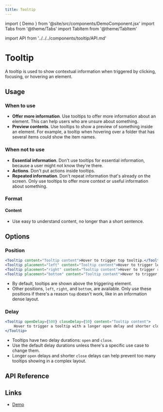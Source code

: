 ```yaml
---
title: Tooltip
---
```


import { Demo } from '@site/src/components/DemoComponent.jsx'
import Tabs from '@theme/Tabs'
import TabItem from '@theme/TabItem'

import API from '../../../components/tooltip/API.md'

# Tooltip

A tooltip is used to show contextual information when triggered by clicking, focusing, or hovering an element.

<Demo
    path="tooltip--default-placement-top"
    height="200px"
/>

## Usage

### When to use

-   **Offer more information**. Use tooltips to offer more information about an element. This can help users who are unsure about something.
-   **Preview contents**. Use tooltips to show a preview of something inside an element. For example, a tooltip when hovering over a folder that has several items could show the item names.

### When not to use

-   **Essential information**. Don't use tooltips for essential information, because a user might not know they're there.
-   **Actions**. Don't put actions inside tooltips.
-   **Repeated information**. Don't repeat information that's already on the screen. Only use tooltips to offer more context or useful information about something.

### Format

#### Content

-   Use easy to understand content, no longer than a short sentence.

## Options

### Position


<Tabs>
    <TabItem value="Default" label="Default">
        <Demo
            path="tooltip--default-placement-top"
            height="200px"
        />
    </TabItem>
    <TabItem value="Left" label="Left">
        <Demo
            path="tooltip--placement-left"
            height="200px"
        />
    </TabItem>
    <TabItem value="Right" label="Right">
        <Demo
            path="tooltip--placement-right"
            height="200px"
        />
    </TabItem>
    <TabItem value="Bottom" label="Bottom">
       <Demo
            path="tooltip--placement-bottom"
            height="200px"
        />
    </TabItem>
</Tabs>

```jsx
<Tooltip content="Tooltip content">Hover to trigger top tooltip.</Tooltip>
<Tooltip placement="left" content="Tooltip content">Hover to trigger left tooltip.</Tooltip>
<Tooltip placement="right" content="Tooltip content">Hover to trigger right tooltip.</Tooltip>
<Tooltip placement="bottom" content="Tooltip content">Hover to trigger bottom tooltip.</Tooltip>
```

-   By default, tooltips are shown above the triggering element.
-   Other positions, `left`, `right`, and `bottom`, are available. Only use these positions if there's a reason `top` doesn't work, like in an information dense layout.

### Delay

<Demo
    path="tooltip--configurable-open-and-close-delays"
    height="200px"
    args="openDelay:500;closeDelay:50"
/>

```jsx
<Tooltip openDelay={500} closeDelay={50} content="Tooltip content">
    Hover to trigger a tooltip with a longer open delay and shorter close delay.
</Tooltip>
```

-   Tooltips have two delay durations: `open` and `close`.
-   Use the default delay durations unless there's a specific use case to change them.
-   Longer `open` delays and shorter `close` delays can help prevent too many tooltips showing in a complex layout.

## API Reference

<API />

## Links

-   <a href="/demo/?path=/story/tooltip--default-placement-top" target="_blank">Demo</a>
